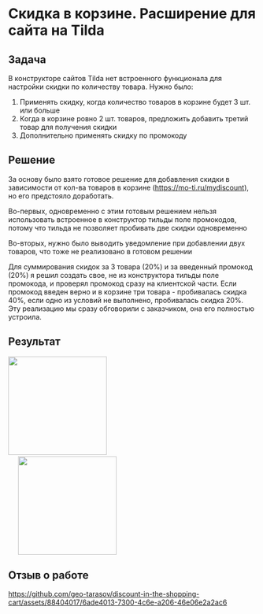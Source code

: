 # Скидка в корзине. Расширение для сайта на Tilda
## Задача
В конструкторе сайтов Tilda нет встроенного функционала для настройки скидки по количеству товара. Нужно было:

1. Применять скидку, когда количество товаров в корзине будет 3 шт. или больше
2. Когда в корзине ровно 2 шт. товаров, предложить добавить третий товар для получения скидки
3. Дополнительно применять скидку по промокоду

## Решение
За основу было взято готовое решение для добавления скидки в зависимости от кол-ва товаров в корзине (https://mo-ti.ru/mydiscount), но его предстояло доработать.

Во-первых, одновременно с этим готовым решением нельзя использовать встроенное в конструктор тильды поле промокодов, потому что тильда не позволяет пробивать две скидки одновременно

Во-вторых, нужно было выводить уведомление при добавлении двух товаров, что тоже не реализовано в готовом решении

Для суммирования скидок за 3 товара (20%) и за введенный промокод (20%) я решил создать свое, не из конструктора тильды поле промокода, и проверял промокод сразу на клиентской части. Если промокод введен верно и в корзине три товара - пробивалась скидка 40%, если одно из условий не выполнено, пробивалась скидка 20%. Эту реализацию мы сразу обговорили с заказчиком, она его полностью устроила.

## Результат
<img src="https://github.com/geo-tarasov/discount-in-the-shopping-cart/assets/88404017/dc45025b-5545-4223-989d-c84651b06321" width="200">&ensp;&ensp;&ensp;&ensp;&ensp;&ensp;&ensp;&ensp;&ensp;&ensp;&ensp;&ensp;&ensp;<img src="https://github.com/geo-tarasov/discount-in-the-shopping-cart/assets/88404017/43c97f66-58e7-4be7-807e-5b65f7d3a15e" width="200" style="margin-left:20px">

## Отзыв о работе
https://github.com/geo-tarasov/discount-in-the-shopping-cart/assets/88404017/6ade4013-7300-4c6e-a206-46e06e2a2ac6

